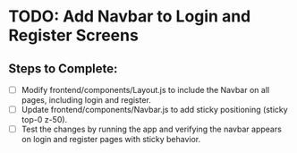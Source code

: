 # TODO: Add Navbar to Login and Register Screens

## Steps to Complete:
- [ ] Modify frontend/components/Layout.js to include the Navbar on all pages, including login and register.
- [ ] Update frontend/components/Navbar.js to add sticky positioning (sticky top-0 z-50).
- [ ] Test the changes by running the app and verifying the navbar appears on login and register pages with sticky behavior.
